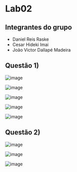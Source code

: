# Lab02

## Integrantes do grupo
- Daniel Reis Raske
- Cesar Hideki Imai
- João Victor Dallapé Madeira

## Questão 1)
![image](https://github.com/Cehiim/comp_paralela/assets/142693345/939e1323-6a1b-4c7e-831a-a5545e4c4bda)

![image](https://github.com/Cehiim/comp_paralela/assets/142693345/447923aa-5bd8-4a77-8016-ab2ba32b13b2)

![image](https://github.com/Cehiim/comp_paralela/assets/142693345/c5a8a6f7-0f55-4766-a11d-ffc0cde64a5e)

![image](https://github.com/Cehiim/comp_paralela/assets/142693345/cb7cd794-fd48-4767-8d2c-2e627f62a4b1)

![image](https://github.com/Cehiim/comp_paralela/assets/142693345/1d289b7d-6db9-4fc5-af70-5ac740cec57f)

## Questão 2)
![image](https://github.com/Cehiim/comp_paralela/assets/142693345/c8569724-3c69-47d3-9b3e-c400f1c74181)

![image](https://github.com/Cehiim/comp_paralela/assets/142693345/3c0cdeec-4f80-4552-b4a1-2e1d3c2d9928)

![image](https://github.com/Cehiim/comp_paralela/assets/142693345/4bfbf9ea-64fe-4287-a54a-dfe04c74f84d)
